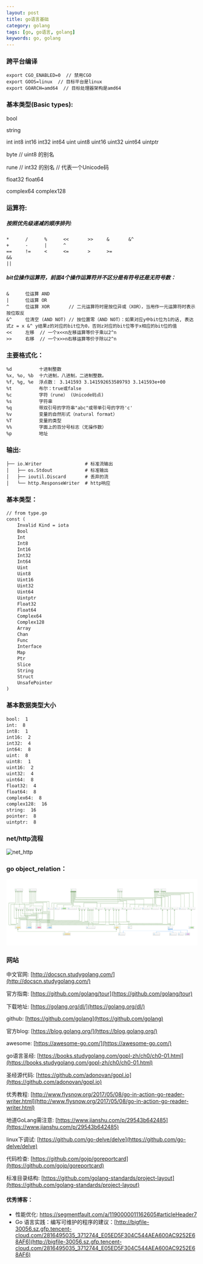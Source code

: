 ```yaml
---
layout: post
title: go语言基础
category: golang
tags: [go, go语言, golang]
keywords: go, golang
---
```


### 跨平台编译
```
export CGO_ENABLED=0  // 禁用CGO
export GOOS=linux  // 目标平台是linux
export GOARCH=amd64  // 目标处理器架构是amd64
```
### 基本类型(Basic types):
bool

string

int  int8  int16  int32  int64
uint uint8 uint16 uint32 uint64 uintptr

byte // uint8 的别名

rune // int32 的别名
     // 代表一个Unicode码

float32 float64

complex64 complex128

### 运算符:
##### 按照优先级递减的顺序排列:
```
*      /      %      <<       >>     &       &^
+      -      |      ^
==     !=     <      <=       >      >=
&&
||
```
##### bit位操作运算符，前面4个操作运算符并不区分是有符号还是无符号数：
```
&      位运算 AND
|      位运算 OR
^      位运算 XOR       // 二元运算符时是按位异或（XOR），当用作一元运算符时表示按位取反
&^     位清空 (AND NOT) // 按位置零（AND NOT）：如果对应y中bit位为1的话, 表达式z = x &^ y结果z的对应的bit位为0，否则z对应的bit位等于x相应的bit位的值
<<     左移  // 一个x<<n左移运算等价于乘以2^n
>>     右移  // 一个x>>n右移运算等价于除以2^n
```
### 主要格式化：
```
%d          十进制整数
%x, %o, %b  十六进制，八进制，二进制整数。
%f, %g, %e  浮点数： 3.141593 3.141592653589793 3.141593e+00
%t          布尔：true或false
%c          字符（rune） (Unicode码点)
%s          字符串
%q          带双引号的字符串"abc"或带单引号的字符'c'
%v          变量的自然形式（natural format）
%T          变量的类型
%%          字面上的百分号标志（无操作数）
%p          地址
```
### 输出:
```
├── io.Writer                # 标准流输出
│   ├── os.Stdout            # 标准输出
│   ├── ioutil.Discard       # 丢弃的流
│   └── http.ResponseWriter  # http响应
```
### 基本类型：
```
// from type.go
const (
	Invalid Kind = iota
	Bool
	Int
	Int8
	Int16
	Int32
	Int64
	Uint
	Uint8
	Uint16
	Uint32
	Uint64
	Uintptr
	Float32
	Float64
	Complex64
	Complex128
	Array
	Chan
	Func
	Interface
	Map
	Ptr
	Slice
	String
	Struct
	UnsafePointer
)
```

### 基本数据类型大小
```
bool:  1
int:  8
int8:  1
int16:  2
int32:  4
int64:  8
uint:  8
uint8:  1
uint16:  2
uint32:  4
uint64:  8
float32:  4
float64:  8
complex64:  8
complex128:  16
string:  16
pointer:  8
uintptr:  8
```

### net/http流程
![net_http](/assets/img/golang/net_http.png)

### go object_relation：
![object_relation](/assets/img/golang/object_relation.png)

### 网站
中文官网: [http://docscn.studygolang.com/](http://docscn.studygolang.com/)

官方指南: [https://github.com/golang/tour](https://github.com/golang/tour)

下载地址: [https://golang.org/dl/](https://golang.org/dl/)

github: [https://github.com/golang](https://github.com/golang)

官方blog: [https://blog.golang.org/](https://blog.golang.org/)

awesome: [https://awesome-go.com/](https://awesome-go.com/)

go语言圣经: [https://books.studygolang.com/gopl-zh/ch0/ch0-01.html](https://books.studygolang.com/gopl-zh/ch0/ch0-01.html)

圣经源代码: [https://github.com/adonovan/gopl.io](https://github.com/adonovan/gopl.io)

优秀教程: [http://www.flysnow.org/2017/05/08/go-in-action-go-reader-writer.html](http://www.flysnow.org/2017/05/08/go-in-action-go-reader-writer.html)

地道GoLang需注意: [https://www.jianshu.com/p/29543b642485](https://www.jianshu.com/p/29543b642485)

linux下调试: [https://github.com/go-delve/delve](https://github.com/go-delve/delve)

代码检查: [https://github.com/gojp/goreportcard](https://github.com/gojp/goreportcard)

标准目录结构: [https://github.com/golang-standards/project-layout](https://github.com/golang-standards/project-layout)

#### 优秀博客：
- 性能优化: https://segmentfault.com/a/1190000011162605#articleHeader7
- Go 语言实践：编写可维护的程序的建议：[http://bigfile-30056.sz.gfp.tencent-cloud.com/2816495035_3712744_E05ED5F304C544AEA600AC9252E68AF6](http://bigfile-30056.sz.gfp.tencent-cloud.com/2816495035_3712744_E05ED5F304C544AEA600AC9252E68AF6)